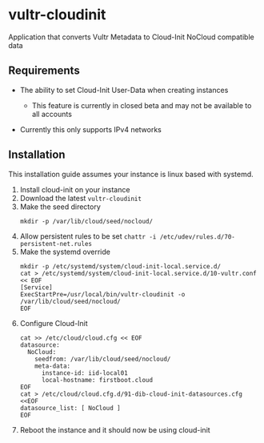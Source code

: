 # vultr-cloudinit
Application that converts Vultr Metadata to Cloud-Init NoCloud compatible data

## Requirements

* The ability to set Cloud-Init User-Data when creating instances
  * This feature is currently in closed beta and may not be available to all accounts

* Currently this only supports IPv4 networks

## Installation

This installation guide assumes your instance is linux based with systemd.

1. Install cloud-init on your instance
1. Download the latest `vultr-cloudinit`
1. Make the seed directory
    ```
    mkdir -p /var/lib/cloud/seed/nocloud/
    ```
1. Allow persistent rules to be set `chattr -i /etc/udev/rules.d/70-persistent-net.rules`
1. Make the systemd override
    ```
    mkdir -p /etc/systemd/system/cloud-init-local.service.d/
    cat > /etc/systemd/system/cloud-init-local.service.d/10-vultr.conf << EOF
    [Service]
    ExecStartPre=/usr/local/bin/vultr-cloudinit -o /var/lib/cloud/seed/nocloud/
    EOF
    ```
1. Configure Cloud-Init
    ```
    cat >> /etc/cloud/cloud.cfg << EOF
    datasource:
      NoCloud:
        seedfrom: /var/lib/cloud/seed/nocloud/
        meta-data:
          instance-id: iid-local01
          local-hostname: firstboot.cloud
    EOF
    cat > /etc/cloud/cloud.cfg.d/91-dib-cloud-init-datasources.cfg <<EOF
    datasource_list: [ NoCloud ]
    EOF
    ```
1. Reboot the instance and it should now be using cloud-init
